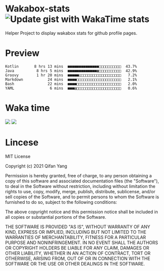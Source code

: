  # Wakabox-stats ![Update gist with WakaTime stats](https://github.com/underwindfall/wakabox-stats/workflows/Update%20gist%20with%20WakaTime%20stats/badge.svg)

  Helper Project to display wakabox stats for github profile pages. 
 # Preview 
  
  ```  
 Kotlin       8 hrs 13 mins  ■■■■■■■■■■■■■■□□□□□□□□□□  43.7%
Java          8 hrs 5 mins  ■■■■■■■■■■■■■▦□□□□□□□□□□  42.9%
Groovy        1 hr 20 mins  ■■■■■◱□□□□□□□□□□□□□□□□□□   7.2%
Markdown           24 mins  ■■■■□□□□□□□□□□□□□□□□□□□□   2.1%
Bash               22 mins  ■■■■□□□□□□□□□□□□□□□□□□□□   2.0%
YAML                6 mins  ■■■▥□□□□□□□□□□□□□□□□□□□□   0.6% 
 ``` 
  
 
 
  
  # Waka time 

  ![](https://wakatime.com/share/@underwindfall/04fb31b6-0c1f-434d-b3a5-ac5e62f5364c.svg)
  ![](https://wakatime.com/share/@underwindfall/3d98f640-5c0f-4faf-b8df-1c48dec045b2.svg)
  
  # Lincese 

  MIT License

  Copyright (c) 2021 Qifan Yang
  
  Permission is hereby granted, free of charge, to any person obtaining a copy
  of this software and associated documentation files (the "Software"), to deal
  in the Software without restriction, including without limitation the rights
  to use, copy, modify, merge, publish, distribute, sublicense, and/or sell
  copies of the Software, and to permit persons to whom the Software is
  furnished to do so, subject to the following conditions:
  
  The above copyright notice and this permission notice shall be included in all
  copies or substantial portions of the Software.
  
  THE SOFTWARE IS PROVIDED "AS IS", WITHOUT WARRANTY OF ANY KIND, EXPRESS OR
  IMPLIED, INCLUDING BUT NOT LIMITED TO THE WARRANTIES OF MERCHANTABILITY,
  FITNESS FOR A PARTICULAR PURPOSE AND NONINFRINGEMENT. IN NO EVENT SHALL THE
  AUTHORS OR COPYRIGHT HOLDERS BE LIABLE FOR ANY CLAIM, DAMAGES OR OTHER
  LIABILITY, WHETHER IN AN ACTION OF CONTRACT, TORT OR OTHERWISE, ARISING FROM,
  OUT OF OR IN CONNECTION WITH THE SOFTWARE OR THE USE OR OTHER DEALINGS IN THE
  SOFTWARE.
